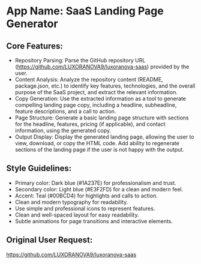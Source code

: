 # **App Name**: SaaS Landing Page Generator

## Core Features:

- Repository Parsing: Parse the GitHub repository URL (https://github.com/LUXORANOVA9/luxoranova-saas) provided by the user.
- Content Analysis: Analyze the repository content (README, package.json, etc.) to identify key features, technologies, and the overall purpose of the SaaS project, and extract the relevant information.
- Copy Generation: Use the extracted information as a tool to generate compelling landing page copy, including a headline, subheadline, feature descriptions, and a call to action.
- Page Structure: Generate a basic landing page structure with sections for the headline, features, pricing (if applicable), and contact information, using the generated copy.
- Output Display: Display the generated landing page, allowing the user to view, download, or copy the HTML code. Add ability to regenerate sections of the landing page if the user is not happy with the output.

## Style Guidelines:

- Primary color: Dark blue (#1A237E) for professionalism and trust.
- Secondary color: Light blue (#E3F2FD) for a clean and modern feel.
- Accent: Teal (#00BCD4) for highlights and calls to action.
- Clean and modern typography for readability.
- Use simple and professional icons to represent features.
- Clean and well-spaced layout for easy readability.
- Subtle animations for page transitions and interactive elements.

## Original User Request:
https://github.com/LUXORANOVA9/luxoranova-saas
  